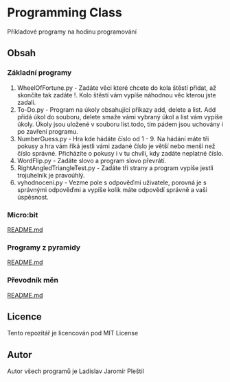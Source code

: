 # Programming Class
Příkladové programy na hodinu programování

## Obsah
### Základní programy
1. WheelOfFortune.py - Zadáte věci které chcete do kola štěstí přidat, až skončíte tak zadáte !. Kolo štěstí vám vypíše náhodnou věc kterou jste zadali.
1. To-Do.py - Program na úkoly obsahující příkazy add, delete a list. Add přidá úkol do souboru, delete smaže vámi vybraný úkol a list vám vypíše úkoly. Úkoly jsou uložené v souboru list.todo, tím pádem jsou uchovány i po zavření programu.
1. NumberGuess.py - Hra kde hádáte číslo od 1 - 9. Na hádání máte tři pokusy a hra vám říká jestli vámi zadané číslo je větší nebo menší než číslo správné. Přicházíte o pokusy i v tu chvíli, kdy zadáte neplatné číslo.
1. WordFlip.py - Zadáte slovo a program slovo převrátí.
1. RightAngledTriangleTest.py - Zadáte tři strany a program vypíše jestli trojuhelník je pravoúhlý.
1. vyhodnoceni.py - Vezme pole s odpověďmi uživatele, porovná je s správnými odpověďmi a vypíše kolik máte odpovědí správně a vaši úspěsnost.

### Micro:bit
[README.md](./microbit/README.md)

### Programy z pyramidy
[README.md](./pyramida/README.md)

### Převodník měn
[README.md](./currencyConverter/README.md)

## Licence
Tento repozitář je licencován pod MIT License

## Autor
Autor všech programů je Ladislav Jaromír Pleštil
